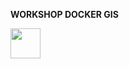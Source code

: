 **WORKSHOP DOCKER GIS**

<img src="https://cloud.githubusercontent.com/assets/6421175/18340886/bb42eb98-75a7-11e6-8cec-be13f92c9f6f.png" width="48">

